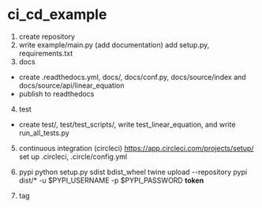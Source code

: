# ci_cd_example

1) create repository
2) write example/main.py (add documentation)
add setup.py, requirements.txt
3) docs
- create .readthedocs.yml, docs/, docs/conf.py, docs/source/index and docs/source/api/linear_equation
- publish to readthedocs
4) test
- create test/, test/test_scripts/, write test_linear_equation, and write run_all_tests.py
5) continuous integration (circleci)
https://app.circleci.com/projects/setup/
set up .circleci, .circle/config.yml
6) pypi
python setup.py sdist bdist_wheel
twine upload --repository pypi dist/* -u $PYPI_USERNAME -p $PYPI_PASSWORD
__token__

7) tag